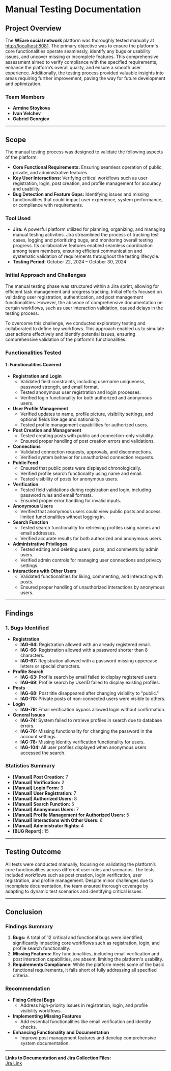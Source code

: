 # Manual Testing Documentation

## Project Overview

The **WEare social network** platform was thoroughly tested manually at [http://localhost:8081](http://localhost:8081). The primary objective was to ensure the platform's core functionalities operate seamlessly, identify any bugs or usability issues, and uncover missing or incomplete features. This comprehensive assessment aimed to verify compliance with the specified requirements, enhance the platform’s overall quality, and ensure a smooth user experience. Additionally, the testing process provided valuable insights into areas requiring further improvement, paving the way for future development and optimization.

### Team Members
- **Armine Stoykova**
- **Ivan Velchev**
- **Gabriel Georgiev**

---

## Scope

The manual testing process was designed to validate the following aspects of the platform:

- **Core Functional Requirements:** Ensuring seamless operation of public, private, and administrative features.
- **Key User Interactions:** Verifying critical workflows such as user registration, login, post creation, and profile management for accuracy and usability.
- **Bug Detection and Feature Gaps:** Identifying issues and missing functionalities that could impact user experience, system performance, or compliance with requirements.

### Tool Used

- **Jira:** A powerful platform utilized for planning, organizing, and managing manual testing activities. Jira streamlined the process of tracking test cases, logging and prioritizing bugs, and monitoring overall testing progress. Its collaborative features enabled seamless coordination among team members, ensuring efficient communication and systematic validation of requirements throughout the testing lifecycle.
- **Testing Period:** October 22, 2024 – October 30, 2024

### Initial Approach and Challenges

The manual testing phase was structured within a Jira sprint, allowing for efficient task management and progress tracking. Initial efforts focused on validating user registration, authentication, and post management functionalities. However, the absence of comprehensive documentation on certain workflows, such as user interaction validation, caused delays in the testing process.

To overcome this challenge, we conducted exploratory testing and collaborated to define key workflows. This approach enabled us to simulate user actions effectively and identify potential issues, ensuring comprehensive validation of the platform’s functionalities.

### Functionalities Tested

#### 1. Functionalities Covered
- **Registration and Login**
    - Validated field constraints, including username uniqueness, password strength, and email format.
    - Tested anonymous user registration and login processes.
    - Verified login functionality for both authorized and anonymous users.
- **User Profile Management**
    - Verified updates to name, profile picture, visibility settings, and optional fields like age and nationality.
    - Tested profile management capabilities for authorized users.
- **Post Creation and Management**
    - Tested creating posts with public and connection-only visibility.
    - Ensured proper handling of post creation errors and validations.
- **Connections**
    - Validated connection requests, approvals, and disconnections.
    - Verified system behavior for unauthorized connection requests.
- **Public Feed**
    - Ensured that public posts were displayed chronologically.
    - Verified profile search functionality using name and email.
    - Tested visibility of posts for anonymous users.
- **Verification**
    - Tested field validations during registration and login, including password rules and email formats.
    - Ensured proper error handling for invalid inputs.
- **Anonymous Users**
    - Verified that anonymous users could view public posts and access limited functionalities without logging in.
- **Search Function**
    - Tested search functionality for retrieving profiles using names and email addresses.
    - Verified accurate results for both authorized and anonymous users.
- **Administrative Privileges**
    - Tested editing and deleting users, posts, and comments by admin users.
    - Verified admin controls for managing user connections and privacy settings.
- **Interactions with Other Users**
    - Validated functionalities for liking, commenting, and interacting with posts.
    - Ensured proper handling of unauthorized interactions by anonymous users.

---

## Findings

### 1. Bugs Identified

- **Registration**
    - **IAG-64:** Registration allowed with an already registered email.
    - **IAG-66:** Registration allowed with a password shorter than 8 characters.
    - **IAG-67:** Registration allowed with a password missing uppercase letters or special characters.
- **Profile Search**
    - **IAG-63:** Profile search by email failed to display registered users.
    - **IAG-69:** Profile search by UserID failed to display existing profiles.
- **Posts**
    - **IAG-68:** Post title disappeared after changing visibility to "public."
    - **IAG-70:** Private posts of non-connected users were visible to others.
- **Login**
    - **IAG-79:** Email verification bypass allowed login without confirmation.
- **General Issues**
    - **IAG-74:** System failed to retrieve profiles in search due to database errors.
    - **IAG-76:** Missing functionality for changing the password in the account settings.
    - **IAG-78:** Missing identity verification functionality for users.
    - **IAG-104:** All user profiles displayed when anonymous users accessed the search.

### Statistics Summary
- **[Manual] Post Creation:** 7
- **[Manual] Verification:** 2
- **[Manual] Login Form:** 3
- **[Manual] User Registration:** 7
- **[Manual] Authorized Users:** 8
- **[Manual] Search Function:** 5
- **[Manual] Anonymous Users:** 7
- **[Manual] Profile Management for Authorized Users:** 5
- **[Manual] Interactions with Other Users:** 6
- **[Manual] Administrator Rights:** 4
- **[BUG Report]:** 15

---

## Testing Outcome

All tests were conducted manually, focusing on validating the platform’s core functionalities across different user roles and scenarios. The tests included workflows such as post creation, login verification, user registration, and profile management. Despite minor challenges due to incomplete documentation, the team ensured thorough coverage by adapting to dynamic test scenarios and identifying critical issues.

---

## Conclusion

### Findings Summary
1. **Bugs:** A total of 12 critical and functional bugs were identified, significantly impacting core workflows such as registration, login, and profile search functionality.
2. **Missing Features:** Key functionalities, including email verification and post interaction capabilities, are absent, limiting the platform's usability.
3. **Requirements Compliance:** While the platform meets some of the basic functional requirements, it falls short of fully addressing all specified criteria.

### Recommendation
- **Fixing Critical Bugs**
    - Address high-priority issues in registration, login, and profile visibility workflows.
- **Implementing Missing Features**
    - Add essential functionalities like email verification and identity checks.
- **Enhancing Functionality and Documentation**
    - Improve post management features and develop comprehensive system documentation.

---

**Links to Documentation and Jira Collection Files:**  
[Jra Link](https://a61-qa-team-1.atlassian.net/jira/software/c/projects/IAG/list?selectedIssue=IAG-129)